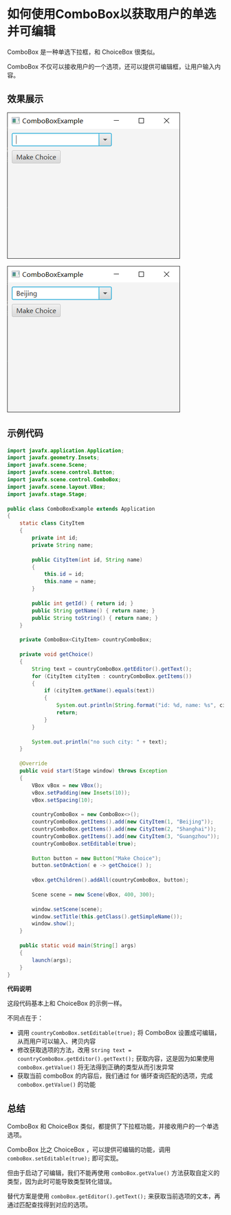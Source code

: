 # 如何使用ComboBox以获取用户的单选并可编辑

ComboBox 是一种单选下拉框，和 ChoiceBox 很类似。

ComboBox 不仅可以接收用户的一个选项，还可以提供可编辑框，让用户输入内容。

## 效果展示

![](./pic/ComboBoxExample1.png)

![](./pic/ComboBoxExample2.png)

## 示例代码

```java
import javafx.application.Application;
import javafx.geometry.Insets;
import javafx.scene.Scene;
import javafx.scene.control.Button;
import javafx.scene.control.ComboBox;
import javafx.scene.layout.VBox;
import javafx.stage.Stage;

public class ComboBoxExample extends Application
{
    static class CityItem
    {
        private int id;
        private String name;

        public CityItem(int id, String name)
        {
            this.id = id;
            this.name = name;
        }

        public int getId() { return id; }
        public String getName() { return name; }
        public String toString() { return name; }
    }

    private ComboBox<CityItem> countryComboBox;

    private void getChoice()
    {
        String text = countryComboBox.getEditor().getText();
        for (CityItem cityItem : countryComboBox.getItems())
        {
            if (cityItem.getName().equals(text))
            {
                System.out.println(String.format("id: %d, name: %s", cityItem.getId(), cityItem.getName()));
                return;
            }
        }

        System.out.println("no such city: " + text);
    }

    @Override
    public void start(Stage window) throws Exception
    {
        VBox vBox = new VBox();
        vBox.setPadding(new Insets(10));
        vBox.setSpacing(10);

        countryComboBox = new ComboBox<>();
        countryComboBox.getItems().add(new CityItem(1, "Beijing"));
        countryComboBox.getItems().add(new CityItem(2, "Shanghai"));
        countryComboBox.getItems().add(new CityItem(3, "Guangzhou"));
        countryComboBox.setEditable(true);

        Button button = new Button("Make Choice");
        button.setOnAction( e -> getChoice() );

        vBox.getChildren().addAll(countryComboBox, button);

        Scene scene = new Scene(vBox, 400, 300);

        window.setScene(scene);
        window.setTitle(this.getClass().getSimpleName());
        window.show();
    }

    public static void main(String[] args)
    {
        launch(args);
    }
}
```

**代码说明**

这段代码基本上和 ChoiceBox 的示例一样。

不同点在于：

- 调用 `countryComboBox.setEditable(true);` 将 ComboBox 设置成可编辑，从而用户可以输入、拷贝内容
- 修改获取选项的方法，改用 `String text = countryComboBox.getEditor().getText();` 获取内容，这是因为如果使用 `comboBox.getValue()` 将无法得到正确的类型从而引发异常
- 获取当前 comboBox 的内容后，我们通过 for 循环查询匹配的选项，完成 `comboBox.getValue()` 的功能

## 总结

ComboBox 和 ChoiceBox 类似，都提供了下拉框功能，并接收用户的一个单选选项。

ComboBox 比之 ChoiceBox ，可以提供可编辑的功能，调用 `comboBox.setEditable(true);` 即可实现。

但由于启动了可编辑，我们不能再使用 `comboBox.getValue()` 方法获取自定义的类型，因为此时可能导致类型转化错误。

替代方案是使用 `comboBox.getEditor().getText();` 来获取当前选项的文本，再通过匹配查找得到对应的选项。